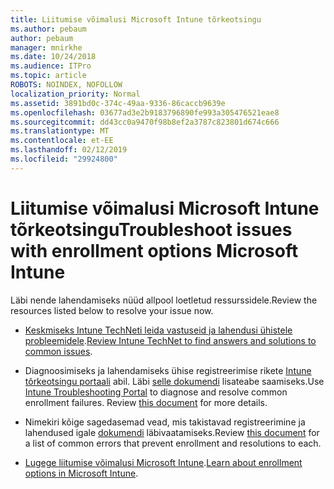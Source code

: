 ```yaml
---
title: Liitumise võimalusi Microsoft Intune tõrkeotsingu
ms.author: pebaum
author: pebaum
manager: mnirkhe
ms.date: 10/24/2018
ms.audience: ITPro
ms.topic: article
ROBOTS: NOINDEX, NOFOLLOW
localization_priority: Normal
ms.assetid: 3891bd0c-374c-49aa-9336-86caccb9639e
ms.openlocfilehash: 03677ad3e2b9183796890fe993a305476521eae8
ms.sourcegitcommit: dd43cc0a9470f98b8ef2a3787c823801d674c666
ms.translationtype: MT
ms.contentlocale: et-EE
ms.lasthandoff: 02/12/2019
ms.locfileid: "29924800"
---
```

# <a name="troubleshoot-issues-with-enrollment-options-microsoft-intune"></a><span data-ttu-id="7fb16-102">Liitumise võimalusi Microsoft Intune tõrkeotsingu</span><span class="sxs-lookup"><span data-stu-id="7fb16-102">Troubleshoot issues with enrollment options Microsoft Intune</span></span>

<span data-ttu-id="7fb16-103">Läbi nende lahendamiseks nüüd allpool loetletud ressurssidele.</span><span class="sxs-lookup"><span data-stu-id="7fb16-103">Review the resources listed below to resolve your issue now.</span></span> 
  
- <span data-ttu-id="7fb16-104">[Keskmiseks Intune TechNeti leida vastuseid ja lahendusi ühistele probleemidele](https://social.technet.microsoft.com/Forums/home?category=microsoftintune&amp;filter=alltypes&amp;sort=lastpostdesc).</span><span class="sxs-lookup"><span data-stu-id="7fb16-104">[Review Intune TechNet to find answers and solutions to common issues](https://social.technet.microsoft.com/Forums/home?category=microsoftintune&amp;filter=alltypes&amp;sort=lastpostdesc).</span></span>
    
- <span data-ttu-id="7fb16-p101">Diagnoosimiseks ja lahendamiseks ühise registreerimise rikete [Intune tõrkeotsingu portaali](https://aka.ms/intunetroubleshooting) abil. Läbi [selle dokumendi](https://docs.microsoft.com/intune/help-desk-operators) lisateabe saamiseks.</span><span class="sxs-lookup"><span data-stu-id="7fb16-p101">Use [Intune Troubleshooting Portal](https://aka.ms/intunetroubleshooting) to diagnose and resolve common enrollment failures. Review [this document](https://docs.microsoft.com/intune/help-desk-operators) for more details.</span></span> 
    
- <span data-ttu-id="7fb16-107">Nimekiri kõige sagedasemad vead, mis takistavad registreerimine ja lahendused igale [dokumendi](https://docs.microsoft.com/intune-classic/Troubleshoot/troubleshoot-device-enrollment-in-intune) läbivaatamiseks.</span><span class="sxs-lookup"><span data-stu-id="7fb16-107">Review [this document](https://docs.microsoft.com/intune-classic/Troubleshoot/troubleshoot-device-enrollment-in-intune) for a list of common errors that prevent enrollment and resolutions to each.</span></span> 
    
- <span data-ttu-id="7fb16-108">[Lugege liitumise võimalusi Microsoft Intune](https://docs.microsoft.com/intune/enrollment-options).</span><span class="sxs-lookup"><span data-stu-id="7fb16-108">[Learn about enrollment options in Microsoft Intune](https://docs.microsoft.com/intune/enrollment-options).</span></span>
    

